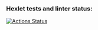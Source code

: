 ### Hexlet tests and linter status:
[![Actions Status](https://github.com/KRISTINA-Lap/python-project-50/actions/workflows/hexlet-check.yml/badge.svg)](https://github.com/KRISTINA-Lap/python-project-50/actions)